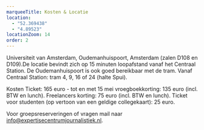 ```yaml
---
marqueeTitle: Kosten & Locatie
location:
  - "52.369438"
  - "4.89523"
locationZoom: 14
order: 2
---
```

Universiteit van Amsterdam, Oudemanhuispoort, Amsterdam (zalen D108 en D109).De locatie bevindt zich op 15 minuten loopafstand vanaf het Centraal Station. De Oudemanhuispoort is ook goed bereikbaar met de tram. Vanaf Centraal Station: tram 4, 9, 16 of 24 (halte Spui).

Kosten
Ticket: 165 euro - tot en met 15 mei vroegboekkorting: 135 euro (incl. BTW en lunch).
Freelancers korting: 75 euro (incl. BTW en lunch).
Ticket voor studenten (op vertoon van een geldige collegekaart): 25 euro.

Voor groepsreserveringen of vragen mail naar info@expertisecentrumjournalistiek.nl.
